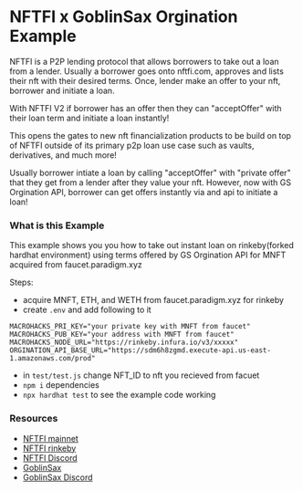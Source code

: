 # NFTFI x GoblinSax Orgination Example


NFTFI is a P2P lending protocol that allows borrowers to take out a loan from a lender. Usually a borrower goes onto nftfi.com, approves and lists their nft with their desired terms. Once, lender make an offer to your nft, borrower and initiate a loan. 

With NFTFI V2 if borrower has an offer then they can "acceptOffer" with their loan term and initiate a loan instantly! 

This opens the gates to new nft financialization products to be build on top of NFTFI outside of its primary p2p loan use case such as vaults, derivatives, and much more!

Usually borrower intiate a loan by calling "acceptOffer" with "private offer" that they get from a lender after they value your nft. However, now with GS Orgination API, borrower can get offers instantly via and api to initiate a loan!

### What is this Example

This example shows you you how to take out instant loan on rinkeby(forked hardhat environment) using terms offered by GS Orgination API for MNFT acquired from faucet.paradigm.xyz 

Steps:
- acquire MNFT, ETH, and WETH from faucet.paradigm.xyz for rinkeby
- create `.env` and add following to it
```shell
MACROHACKS_PRI_KEY="your private key with MNFT from faucet"
MACROHACKS_PUB_KEY="your address with MNFT from faucet"
MACROHACKS_NODE_URL="https://rinkeby.infura.io/v3/xxxxx"
ORGINATION_API_BASE_URL="https://sdm6h8zgmd.execute-api.us-east-1.amazonaws.com/prod"
```
- in `test/test.js` change NFT_ID to nft you recieved from facuet
- `npm i` dependencies 
- `npx hardhat test` to see the example code working 

### Resources 

- [NFTFI mainnet](https://app.nftfi.com/)
- [NFTFI rinkeby](https://beta.nftfi.com/)
- [NFTFI Discord](https://discord.gg/nftfi)
- [GoblinSax](https://goblinsax.xyz/)
- [GoblinSax Discord](https://discord.gg/GS6rvrvb9B)

